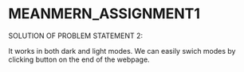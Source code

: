 # MEANMERN_ASSIGNMENT1
SOLUTION OF PROBLEM STATEMENT 2:





















It works in both dark and light modes. We can easily swich modes by clicking button on the end of the webpage.

